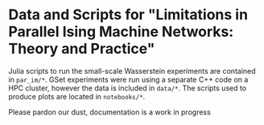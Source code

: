 # Data and Scripts for "Limitations in Parallel Ising Machine Networks: Theory and Practice"
Julia scripts to run the small-scale Wasserstein experiments are contained in `par_im/*`. GSet experiments were run using a separate C++ code on a HPC cluster, however the data is included in `data/*`. The scripts used to produce plots are located in `notebooks/*`. 

Please pardon our dust, documentation is a work in progress 
